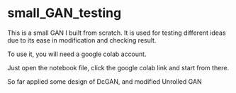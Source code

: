 # small_GAN_testing
This is a small GAN I built from scratch. It is used for testing different ideas due to its ease in modification and checking result. 

To use it, you will need a google colab account.

Just open the notebook file, click the google colab link and start from there.

So far applied some design of DcGAN, and modified Unrolled GAN

